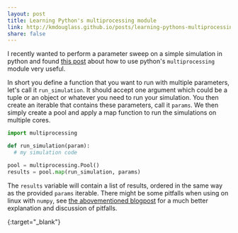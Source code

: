 ```yaml
---
layout: post
title: Learning Python's multiprocessing module
link: http://kmdouglass.github.io/posts/learning-pythons-multiprocessing-module.html
share: false
---
```


I recently wanted to perform a parameter sweep on a simple simulation in python
and found [this post][post] about how to use python's `multiprocessing` module
very useful.

In short you define a function that you want to run with multiple parameters,
let's call it `run_simulation`. It should accept one argument which could be a
tuple or an object or whatever you need to run your simulation. You then create
an iterable that contains these parameters, call it `params`. We then simply
create a pool and apply a map function to run the simulations on multiple
cores.

~~~ python
import multiprocessing

def run_simulation(param):
  # my simulation code

pool = multiprocessing.Pool()
results = pool.map(run_simulation, params)
~~~

The `results` variable will contain a list of results, ordered in the same way
as the provided `params` iterable. There might be some pitfalls when using on
linux with `numpy`, see [the abovementioned blogpost][post] for a much better
explanation and discussion of pitfalls.

[post]: http://kmdouglass.github.io/posts/learning-pythons-multiprocessing-module.html
{:target="_blank"}
